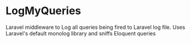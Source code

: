 # LogMyQueries
Laravel middleware to Log all queries being fired to Laravel log file. Uses Laravel's default monolog library and sniffs Eloquent queries
